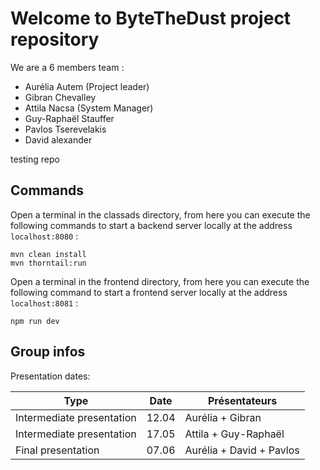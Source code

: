 # Welcome to ByteTheDust project repository

We are a 6 members team :

 - Aurélia Autem (Project leader)
 - Gibran Chevalley
 - Attila Nacsa (System Manager)
 - Guy-Raphaël Stauffer
 - Pavlos Tserevelakis
 - David alexander

testing repo

## Commands

Open a terminal in the classads directory, from here you can execute the following commands to start a backend server locally at the address `localhost:8080` :
```
mvn clean install
mvn thorntail:run
```

Open a terminal in the frontend directory, from here you can execute the following command to start a frontend server locally at the address `localhost:8081` :
```
npm run dev
```

## Group infos

Presentation dates:

Type | Date | Présentateurs
------------ | ------------- | -------------
Intermediate presentation | 12.04 | Aurélia + Gibran
Intermediate presentation | 17.05 | Attila + Guy-Raphaël
Final presentation | 07.06 | Aurélia + David + Pavlos
